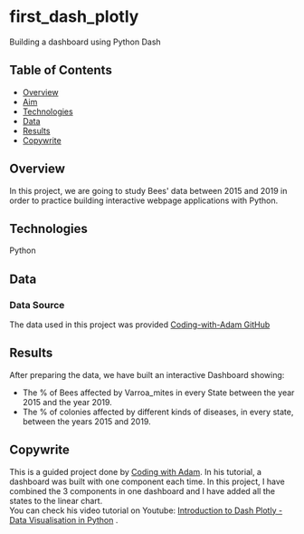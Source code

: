 # first_dash_plotly
Building a dashboard using Python Dash

## Table of Contents 
* [Overview](#overview)
* [Aim](#aim)
* [Technologies](#technologies)
* [Data](#data)
* [Results](#results)
* [Copywrite](#copywrite)


## Overview 
In this project, we are going to study Bees' data between 2015 and 2019 in order to practice building interactive webpage applications with Python.

## Technologies 
Python 

## Data 
### Data Source 
The data used in this project was provided <a href="https://github.com/Coding-with-Adam/Dash-by-Plotly/tree/master/Other/Dash_Introduction">Coding-with-Adam GitHub</a> 

## Results 
After preparing the data, we have built an interactive Dashboard showing:
* The % of Bees affected by Varroa_mites in every State between the year 2015 and the year 2019.
* The % of colonies affected by different kinds of diseases, in every state, between the years 2015 and 2019.

## Copywrite
This is a guided project done by <a href="https://github.com/Coding-with-Adam/Dash-by-Plotly/tree/master/Other/Dash_Introduction">Coding with Adam</a>. In his tutorial, a dashboard was built with one component each time. In this project, I have combined the 3 components in one dashboard and I have added all the states to the linear chart.
</br>
You can check his video tutorial on Youtube: <a href="https://www.youtube.com/watch?v=hSPmj7mK6ng">Introduction to Dash Plotly - Data Visualisation in Python</a> . 



